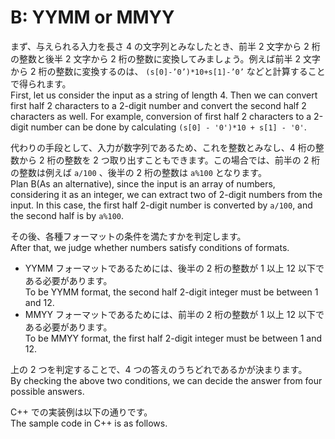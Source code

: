 # B: YYMM or MMYY
まず、与えられる入力を長さ 4 の文字列とみなしたとき、前半 2 文字から 2 桁の整数と後半 2 文字から 2 桁の整数に変換してみましょう。例えば前半 2 文字から 2 桁の整数に変換するのは、 `(s[0]-’0’)*10+s[1]-’0’` などと計算することで得られます。  
First, let us consider the input as a string of length 4. Then we can convert first half 2 characters to a 2-digit number and convert the second half 2 characters as well. For example, conversion of first half 2 characters to a 2-digit number can be done by calculating `(s[0] - '0')*10 + s[1] - '0'`.

代わりの手段として、入力が数字列であるため、これを整数とみなし、4 桁の整数から 2 桁の整数を 2 つ取り出すこともできます。この場合では、前半の 2 桁の整数は例えば `a/100` 、後半の 2 桁の整数は `a%100` となります。  
Plan B(As an alternative), since the input is an array of numbers, considering it as an integer, we can extract two  of 2-digit numbers from the input. In this case, the first half 2-digit number is converted by `a/100`, and the second half is by `a%100`.

その後、各種フォーマットの条件を満たすかを判定します。  
After that, we judge whether numbers satisfy conditions of formats.
* YYMM フォーマットであるためには、後半の 2 桁の整数が 1 以上 12 以下である必要があります。  
To be YYMM format, the second half 2-digit integer must be between 1 and 12.
* MMYY フォーマットであるためには、前半の 2 桁の整数が 1 以上 12 以下である必要があります。    
To be MMYY format,  the first half 2-digit integer must be between 1 and 12.

上の 2 つを判定することで、4 つの答えのうちどれであるかが決まります。  
By checking the above two conditions, we can decide the answer from four possible answers.

C++ での実装例は以下の通りです。  
The sample code in C++ is as follows.
